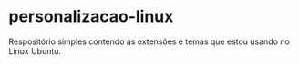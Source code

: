 # personalizacao-linux
Respositório simples contendo as extensões e temas que estou usando no Linux Ubuntu.
